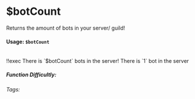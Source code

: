 # $botCount
Returns the amount of bots in your server/ guild!

#### Usage: `$botCount`
<br/>
<discord-messages>
	<discord-message :bot="false" role-color="#ffcc9a" author="Member">
		!!exec There is `$botCount` bots in the server!
	</discord-message>
	<discord-message :bot="true" role-color="#0099ff" author="Custom Command" avatar="https://media.discordapp.net/avatars/725721249652670555/781224f90c3b841ba5b40678e032f74a.webp">
		There is `1` bot in the server
	</discord-message>
</discord-messages>

##### Function Difficultly: <Badge type="tip" text="Easy" vertical="middle" /> 
###### Tags: <Badge type="tip" text="bots" vertical="middle" /> <Badge type="tip" text="count" vertical="middle" /> <Badge type="tip" text="amount of bots" vertical="middle" /> <Badge type="tip" text="return number" vertical="middle" />